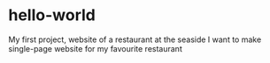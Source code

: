 # hello-world
My first project, website of a restaurant at the seaside
I want to make single-page website for my favourite restaurant
